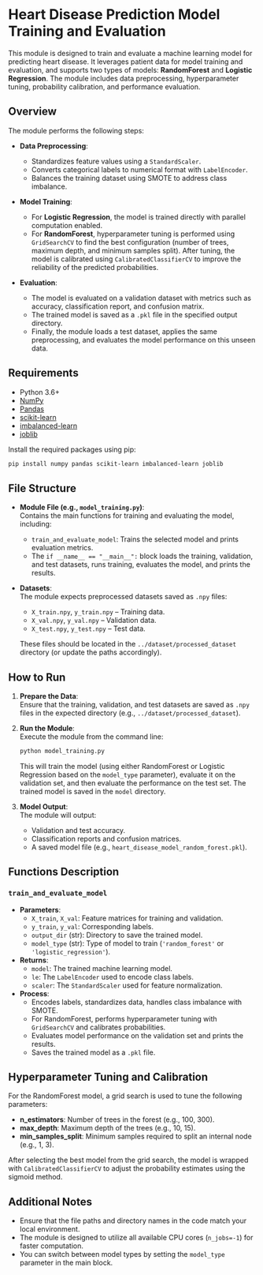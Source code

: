 # Heart Disease Prediction Model Training and Evaluation

This module is designed to train and evaluate a machine learning model for predicting heart disease. It leverages patient data for model training and evaluation, and supports two types of models: **RandomForest** and **Logistic Regression**. The module includes data preprocessing, hyperparameter tuning, probability calibration, and performance evaluation.

## Overview

The module performs the following steps:
- **Data Preprocessing**:  
  - Standardizes feature values using a `StandardScaler`.
  - Converts categorical labels to numerical format with `LabelEncoder`.
  - Balances the training dataset using SMOTE to address class imbalance.
  
- **Model Training**:  
  - For **Logistic Regression**, the model is trained directly with parallel computation enabled.
  - For **RandomForest**, hyperparameter tuning is performed using `GridSearchCV` to find the best configuration (number of trees, maximum depth, and minimum samples split). After tuning, the model is calibrated using `CalibratedClassifierCV` to improve the reliability of the predicted probabilities.
  
- **Evaluation**:  
  - The model is evaluated on a validation dataset with metrics such as accuracy, classification report, and confusion matrix.
  - The trained model is saved as a `.pkl` file in the specified output directory.
  - Finally, the module loads a test dataset, applies the same preprocessing, and evaluates the model performance on this unseen data.

## Requirements

- Python 3.6+
- [NumPy](https://numpy.org/)
- [Pandas](https://pandas.pydata.org/)
- [scikit-learn](https://scikit-learn.org/)
- [imbalanced-learn](https://imbalanced-learn.org/)
- [joblib](https://joblib.readthedocs.io/)

Install the required packages using pip:

```bash
pip install numpy pandas scikit-learn imbalanced-learn joblib
```

## File Structure

- **Module File (e.g., `model_training.py`)**:  
  Contains the main functions for training and evaluating the model, including:
  - `train_and_evaluate_model`: Trains the selected model and prints evaluation metrics.
  - The `if __name__ == "__main__":` block loads the training, validation, and test datasets, runs training, evaluates the model, and prints the results.

- **Datasets**:  
  The module expects preprocessed datasets saved as `.npy` files:
  - `X_train.npy`, `y_train.npy` – Training data.
  - `X_val.npy`, `y_val.npy` – Validation data.
  - `X_test.npy`, `y_test.npy` – Test data.
  
  These files should be located in the `../dataset/processed_dataset` directory (or update the paths accordingly).

## How to Run

1. **Prepare the Data**:  
   Ensure that the training, validation, and test datasets are saved as `.npy` files in the expected directory (e.g., `../dataset/processed_dataset`).

2. **Run the Module**:  
   Execute the module from the command line:
   ```bash
   python model_training.py
   ```
   This will train the model (using either RandomForest or Logistic Regression based on the `model_type` parameter), evaluate it on the validation set, and then evaluate the performance on the test set. The trained model is saved in the `model` directory.

3. **Model Output**:  
   The module will output:
   - Validation and test accuracy.
   - Classification reports and confusion matrices.
   - A saved model file (e.g., `heart_disease_model_random_forest.pkl`).

## Functions Description

### `train_and_evaluate_model`
- **Parameters**:
  - `X_train`, `X_val`: Feature matrices for training and validation.
  - `y_train`, `y_val`: Corresponding labels.
  - `output_dir` (str): Directory to save the trained model.
  - `model_type` (str): Type of model to train (`'random_forest'` or `'logistic_regression'`).
- **Returns**:
  - `model`: The trained machine learning model.
  - `le`: The `LabelEncoder` used to encode class labels.
  - `scaler`: The `StandardScaler` used for feature normalization.
- **Process**:
  - Encodes labels, standardizes data, handles class imbalance with SMOTE.
  - For RandomForest, performs hyperparameter tuning with `GridSearchCV` and calibrates probabilities.
  - Evaluates model performance on the validation set and prints the results.
  - Saves the trained model as a `.pkl` file.

## Hyperparameter Tuning and Calibration

For the RandomForest model, a grid search is used to tune the following parameters:
- **n_estimators**: Number of trees in the forest (e.g., 100, 300).
- **max_depth**: Maximum depth of the trees (e.g., 10, 15).
- **min_samples_split**: Minimum samples required to split an internal node (e.g., 1, 3).

After selecting the best model from the grid search, the model is wrapped with `CalibratedClassifierCV` to adjust the probability estimates using the sigmoid method.

## Additional Notes

- Ensure that the file paths and directory names in the code match your local environment.
- The module is designed to utilize all available CPU cores (`n_jobs=-1`) for faster computation.
- You can switch between model types by setting the `model_type` parameter in the main block.
